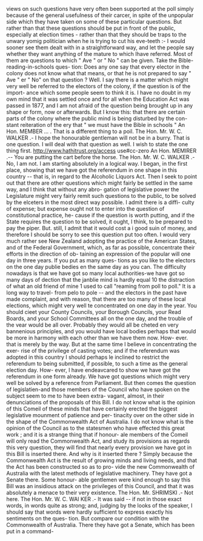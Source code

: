 views on such questions have very often been supported at the poll simply because of the general usefulness of their carcer, in spite of the unpopular side which they have taken on some of these particular questions. But rather than that these questions should be put in front of the public, especially at election times - rather than that they should be traps to the unwary yomig politician when he is trying to cut his eve-teeth :- I would sooner see them dealt with in a straightforward way, and let the people say whether they want anything of the mature to which Ihave referred. Most of them are questions to which " Ave " or " No " can be given. Take the Bible-reading-in-schools ques- tion: Does any one say that every elector in the colony does not know what that means, or that he is not prepared to say " Ave " er " No" on that question ? Well. I say there is a matter which might very well be referred to the electors of the colony, if the question is of the import- ance which some people seem to think it is. I have no doubt in my own mind that it was settled once and for all when the Education Act was passed in 1877, and I am not afraid of the question being brought up in any shape or form, now or afterwards. But I know this: that there are certain parts of the colony where the public mind is being disturbed by the con- stant reiteration of the ery that " we must have the Bible in schools " An Hon. MEMBER ... . That is a different thing to a poil. The Hon. Mr. W. C. WALKER .- I hope the honourable gentleman will not be in a burry. That is one question. I will deal with that question as well. I wish to state the one thing first. http://www.hathitrust.org/access use#cc-zero An Hon. MEMIRER .-- You are putting the cart before the horse. The Hon. Mr. W. C. WALKER .- No, I am not. I am starting absolutely in a logical way. I began, in the first place, showing that we have got the referendum in one shape in this country -- that is, in regard to the Alcoholic Liquors Act. Then I seek to point out that there are other questions which might fairly be settled in the same way, and I think that without any abro- gation of legislative power the Legislature might very fairly remit such questions to the public, to be solved by the elceters in the most direct way possible. I admit there is a diffi- culty of expense; but expense ought not to enter into the question of constitutional practice, he- cause if the question is worth putting, and if the State requires the question to be solved, it ought, I think, to be prepared to pay the piper. But. still, I admit that it would cost a i good suin of money, and therefore I should be sorry to see this question put too often. I would very much rather see New Zealand adopting the practice of the American States, and of the Federal Government, which, as far as possible, concentrate their efforts in the direction of ob- taining an expression of the popular will one day in three years. If you put as many ques- tions as you like to the electors on the one day publie bedies en the same day as you can. The difficulty nowadays is that we have got so many local authorities-we have got so many days of dection that the janblie mind is hardly equal 10 the distraction of what an old friend of mine 1 used to call "reaming from poll to poll." It is a long way to travel- from pelo to pole -- and the electors in the past have made complaint, and with reason, that there are too many of these local elections, which might very well te concentrated on one day in the year. You should cieet your County Councils, your Borough Councils, your Read Boards, and your School Committees all on the one day, and the trouble of the vear would be all over. Probably they would all be cheted en very bannenious principles, and you would have local bodies perhaps that would be more in harmony with each other than we have them now. How- ever. that is merely by the way. But at the same time I believe in concentrating the exer- rise of the privilege of casting votes; and if the referendum was adopted in this country I should perhaps le inclined to restrict the referendum to being submitted, if possible, to such a time as the general election day. How- ever, I have endeavcared to show we have got the referendum in one form already. We have got questions which might very well be solved by a reference from Parliament. But then comes the question of legislatien-and those members of the Council who have spoken on the subject seem to me to have been extra- vagant, almost, in their denunciations of the proposals of this Bill. I do not know what is the opinion of this Comeil of these minds that have certainly erected the biggest legislative mounment of patience and per- tinacity over on the other side in the shape of the Commonwealth Act of Australia. I do not know what is the opinion of the Council as to the statesmen who have effected this great work ; and it is a strange thing that if honour- ale members of the Comeil will only read the Commonwealth Act, and study its provisions as regards this very question, they will find that nearly every provision we have got in this Bill is inserted there. And why is it inserted there ? Simply because the Commonwealth Act is the result of growing minds and living needs, and that the Act has been constructed so as to pro- vide the new Commonwealth of Australia with the latest methods of legislative machinery. They have got a Senate there. Some honour- able gentlemen were kind enough to say this Bill was an insidious attack on the privileges of this Council, and that it was absolutely a menace to their very existence. The Hon. Mr. SHRIMSKI .- Not here. The Hon. Mr. W. C. WAI KER .- It was said -- if not in those exact words, in words quite as strong; and, judging by the looks of the speaker, I should say that words were hardly sufficient to express exactly his sentiments on the ques- tion. But compare our condition with the Commonwealth of Australia. There they have got a Senate, which has been put in a command- 